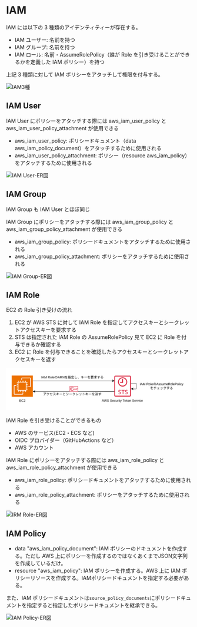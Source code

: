 # IAM

IAM には以下の 3 種類のアイデンティティーが存在する。

- IAM ユーザー: 名前を持つ
- IAM グループ: 名前を持つ
- IAM ロール: 名前・AssumeRolePolicy（誰が Role を引き受けることができるかを定義した IAM ポリシー）を持つ

上記 3 種類に対して IAM ポリシーをアタッチして権限を付与する。

![IAM3種](../image/IAM3種.png)

## IAM User

IAM User にポリシーをアタッチする際には aws_iam_user_policy と aws_iam_user_policy_attachment が使用できる

- aws_iam_user_policy: ポリシードキュメント（data aws_iam_policy_document）をアタッチするために使用される
- aws_iam_user_policy_attachment: ポリシー（resource aws_iam_policy）をアタッチするために使用される

![IAM User-ER図](../image/IAM%20User-ER図.png)

## IAM Group

IAM Group も IAM User とほぼ同じ

IAM Group にポリシーをアタッチする際には aws_iam_group_policy と aws_iam_group_policy_attachment が使用できる

- aws_iam_group_policy: ポリシードキュメントをアタッチするために使用される
- aws_iam_group_policy_attachment: ポリシーをアタッチするために使用される

![IAM Group-ER図](../image/IAM%20Group-ER図.png)

## IAM Role

EC2 の Role 引き受けの流れ

1. EC2 が AWS STS に対して IAM Role を指定してアクセスキーとシークレットアクセスキーを要求する
2. STS は指定された IAM Role の AssumeRolePolicy 見て EC2 に Role を付与できるか確認する
3. EC2 に Role を付与できることを確認したらアクセスキーとシークレットアクセスキーを返す

![STS仕組み](../image/STS仕組み.png)

IAM Role を引き受けることができるもの

- AWS のサービス(EC2・ECS など)
- OIDC プロバイダー（GitHubActions など）
- AWS アカウント

IAM Role にポリシーをアタッチする際には aws_iam_role_policy と aws_iam_role_policy_attachment が使用できる

- aws_iam_role_policy: ポリシードキュメントをアタッチするために使用される
- aws_iam_role_policy_attachment: ポリシーをアタッチするために使用される

![IRM Role-ER図](../image/IAM%20Role-ER図.png)

## IAM Policy

- data "aws_iam_policy_document": IAM ポリシーのドキュメントを作成する。ただし AWS 上にポリシーを作成するのではなくあくまでJSON文字列を作成しているだけ。
- resource "aws_iam_policy": IAM ポリシーを作成する。AWS 上に IAM ポリシーリソースを作成する。IAMポリシードキュメントを指定する必要がある。

また、IAM ポリシードキュメントは`source_policy_documents`にポリシードキュメントを指定すると指定したポリシードキュメントを継承できる。

![IAM Policy-ER図](../image/IAM%20Policy-ER図.png)
